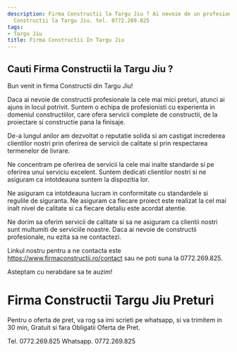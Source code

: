 ```yaml
---
description: Firma Constructii la Targu Jiu ? Ai nevoie de un profesionist in Firma
  Constructii la Targu Jiu. tel. 0772.269.825
tags:
- Targu Jiu
title: Firma Constructii In Targu Jiu
---
```



## Cauti Firma Constructii la Targu Jiu ?

Bun venit in firma Constructii din Targu Jiu!

Daca ai nevoie de constructii profesionale la cele mai mici preturi, atunci ai ajuns in locul potrivit. Suntem o echipa de profesionisti cu experienta in domeniul constructiilor, care ofera servicii complete de constructii, de la proiectare si constructie pana la finisaje. 

De-a lungul anilor am dezvoltat o reputatie solida si am castigat increderea clientilor nostri prin oferirea de servicii de calitate si prin respectarea termenelor de livrare. 

Ne concentram pe oferirea de servicii la cele mai inalte standarde si pe oferirea unui serviciu excelent. Suntem dedicati clientilor nostri si ne asiguram ca intotdeauna suntem la dispozitia lor. 

Ne asiguram ca intotdeauna lucram in conformitate cu standardele si regulile de siguranta. Ne asiguram ca fiecare proiect este realizat la cel mai inalt nivel de calitate si ca fiecare detaliu este acordat atentie.

Ne dorim sa oferim servicii de calitate si sa ne asiguram ca clientii nostri sunt multumiti de serviciile noastre. Daca ai nevoie de constructii profesionale, nu ezita sa ne contactezi. 

Linkul nostru pentru a ne contacta este https://www.firmaconstructii.ro/contact sau ne poti suna la 0772.269.825. 

Asteptam cu nerabdare sa te auzim!

# Firma Constructii Targu Jiu Preturi
Pentru o oferta de pret, va rog sa imi scrieti pe whatsapp, si va trimitem in 30 min, Gratuit si fara Obligatii Oferta de Pret.

Tel. 0772.269.825
Whatsapp. 0772.269.825